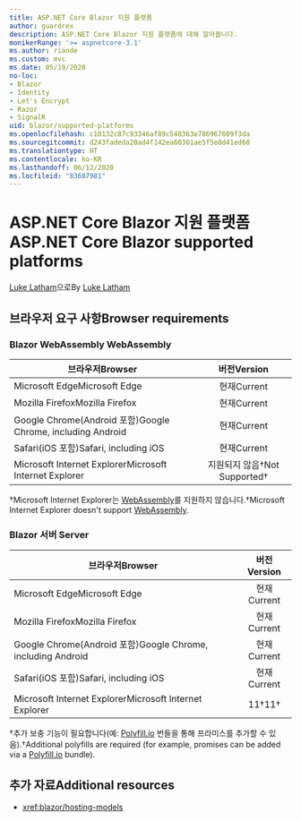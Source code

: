 ```yaml
---
title: ASP.NET Core Blazor 지원 플랫폼
author: guardrex
description: ASP.NET Core Blazor 지원 플랫폼에 대해 알아봅니다.
monikerRange: '>= aspnetcore-3.1'
ms.author: riande
ms.custom: mvc
ms.date: 05/19/2020
no-loc:
- Blazor
- Identity
- Let's Encrypt
- Razor
- SignalR
uid: blazor/supported-platforms
ms.openlocfilehash: c10132c87c93346af89c548363e786967609f3da
ms.sourcegitcommit: d243fadeda20ad4f142ea60301ae5f5e0d41ed60
ms.translationtype: HT
ms.contentlocale: ko-KR
ms.lasthandoff: 06/12/2020
ms.locfileid: "83607981"
---
```

# <a name="aspnet-core-blazor-supported-platforms"></a><span data-ttu-id="80c34-103">ASP.NET Core Blazor 지원 플랫폼</span><span class="sxs-lookup"><span data-stu-id="80c34-103">ASP.NET Core Blazor supported platforms</span></span>

<span data-ttu-id="80c34-104">[Luke Latham](https://github.com/guardrex)으로</span><span class="sxs-lookup"><span data-stu-id="80c34-104">By [Luke Latham](https://github.com/guardrex)</span></span>

## <a name="browser-requirements"></a><span data-ttu-id="80c34-105">브라우저 요구 사항</span><span class="sxs-lookup"><span data-stu-id="80c34-105">Browser requirements</span></span>

### <a name="blazor-webassembly"></a>Blazor<span data-ttu-id="80c34-106"> WebAssembly</span><span class="sxs-lookup"><span data-stu-id="80c34-106"> WebAssembly</span></span>

| <span data-ttu-id="80c34-107">브라우저</span><span class="sxs-lookup"><span data-stu-id="80c34-107">Browser</span></span>                          | <span data-ttu-id="80c34-108">버전</span><span class="sxs-lookup"><span data-stu-id="80c34-108">Version</span></span>               |
| -------------------------------- | :-------------------: |
| <span data-ttu-id="80c34-109">Microsoft Edge</span><span class="sxs-lookup"><span data-stu-id="80c34-109">Microsoft Edge</span></span>                   | <span data-ttu-id="80c34-110">현재</span><span class="sxs-lookup"><span data-stu-id="80c34-110">Current</span></span>               |
| <span data-ttu-id="80c34-111">Mozilla Firefox</span><span class="sxs-lookup"><span data-stu-id="80c34-111">Mozilla Firefox</span></span>                  | <span data-ttu-id="80c34-112">현재</span><span class="sxs-lookup"><span data-stu-id="80c34-112">Current</span></span>               |
| <span data-ttu-id="80c34-113">Google Chrome(Android 포함)</span><span class="sxs-lookup"><span data-stu-id="80c34-113">Google Chrome, including Android</span></span> | <span data-ttu-id="80c34-114">현재</span><span class="sxs-lookup"><span data-stu-id="80c34-114">Current</span></span>               |
| <span data-ttu-id="80c34-115">Safari(iOS 포함)</span><span class="sxs-lookup"><span data-stu-id="80c34-115">Safari, including iOS</span></span>            | <span data-ttu-id="80c34-116">현재</span><span class="sxs-lookup"><span data-stu-id="80c34-116">Current</span></span>               |
| <span data-ttu-id="80c34-117">Microsoft Internet Explorer</span><span class="sxs-lookup"><span data-stu-id="80c34-117">Microsoft Internet Explorer</span></span>      | <span data-ttu-id="80c34-118">지원되지 않음&dagger;</span><span class="sxs-lookup"><span data-stu-id="80c34-118">Not Supported&dagger;</span></span> |

<span data-ttu-id="80c34-119">&dagger;Microsoft Internet Explorer는 [WebAssembly](https://webassembly.org)를 지원하지 않습니다.</span><span class="sxs-lookup"><span data-stu-id="80c34-119">&dagger;Microsoft Internet Explorer doesn't support [WebAssembly](https://webassembly.org).</span></span>

### <a name="blazor-server"></a>Blazor<span data-ttu-id="80c34-120"> 서버</span><span class="sxs-lookup"><span data-stu-id="80c34-120"> Server</span></span>

| <span data-ttu-id="80c34-121">브라우저</span><span class="sxs-lookup"><span data-stu-id="80c34-121">Browser</span></span>                          | <span data-ttu-id="80c34-122">버전</span><span class="sxs-lookup"><span data-stu-id="80c34-122">Version</span></span>    |
| -------------------------------- | :--------: |
| <span data-ttu-id="80c34-123">Microsoft Edge</span><span class="sxs-lookup"><span data-stu-id="80c34-123">Microsoft Edge</span></span>                   | <span data-ttu-id="80c34-124">현재</span><span class="sxs-lookup"><span data-stu-id="80c34-124">Current</span></span>    |
| <span data-ttu-id="80c34-125">Mozilla Firefox</span><span class="sxs-lookup"><span data-stu-id="80c34-125">Mozilla Firefox</span></span>                  | <span data-ttu-id="80c34-126">현재</span><span class="sxs-lookup"><span data-stu-id="80c34-126">Current</span></span>    |
| <span data-ttu-id="80c34-127">Google Chrome(Android 포함)</span><span class="sxs-lookup"><span data-stu-id="80c34-127">Google Chrome, including Android</span></span> | <span data-ttu-id="80c34-128">현재</span><span class="sxs-lookup"><span data-stu-id="80c34-128">Current</span></span>    |
| <span data-ttu-id="80c34-129">Safari(iOS 포함)</span><span class="sxs-lookup"><span data-stu-id="80c34-129">Safari, including iOS</span></span>            | <span data-ttu-id="80c34-130">현재</span><span class="sxs-lookup"><span data-stu-id="80c34-130">Current</span></span>    |
| <span data-ttu-id="80c34-131">Microsoft Internet Explorer</span><span class="sxs-lookup"><span data-stu-id="80c34-131">Microsoft Internet Explorer</span></span>      | <span data-ttu-id="80c34-132">11&dagger;</span><span class="sxs-lookup"><span data-stu-id="80c34-132">11&dagger;</span></span> |

<span data-ttu-id="80c34-133">&dagger;추가 보충 기능이 필요합니다(예: [Polyfill.io](https://polyfill.io/v3/) 번들을 통해 프라미스를 추가할 수 있음).</span><span class="sxs-lookup"><span data-stu-id="80c34-133">&dagger;Additional polyfills are required (for example, promises can be added via a [Polyfill.io](https://polyfill.io/v3/) bundle).</span></span>

## <a name="additional-resources"></a><span data-ttu-id="80c34-134">추가 자료</span><span class="sxs-lookup"><span data-stu-id="80c34-134">Additional resources</span></span>

* <xref:blazor/hosting-models>

